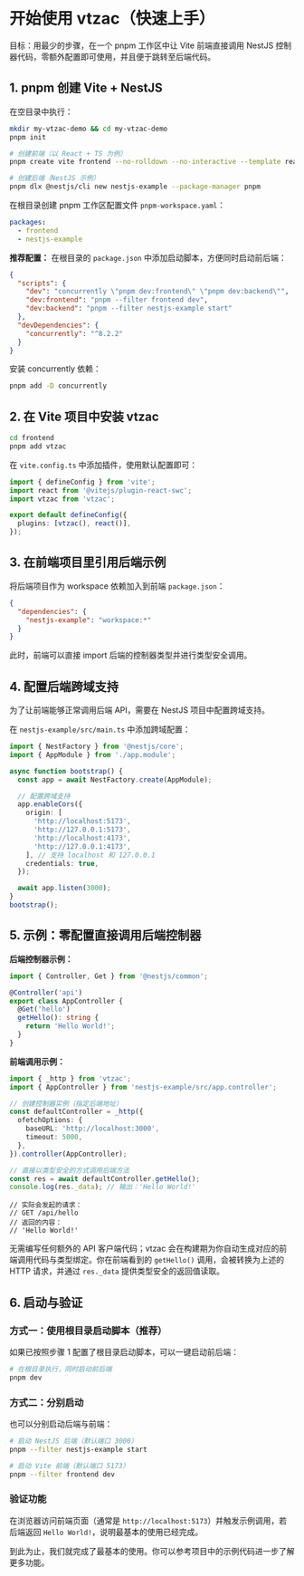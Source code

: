 # 开始使用 vtzac（快速上手）

目标：用最少的步骤，在一个 pnpm 工作区中让 Vite 前端直接调用 NestJS 控制器代码，零额外配置即可使用，并且便于跳转至后端代码。

## 1. pnpm 创建 Vite + NestJS

在空目录中执行：

```bash
mkdir my-vtzac-demo && cd my-vtzac-demo
pnpm init

# 创建前端（以 React + TS 为例）
pnpm create vite frontend --no-rolldown --no-interactive --template react-swc-ts

# 创建后端（NestJS 示例）
pnpm dlx @nestjs/cli new nestjs-example --package-manager pnpm
```

在根目录创建 pnpm 工作区配置文件 `pnpm-workspace.yaml`：

```yaml
packages:
  - frontend
  - nestjs-example
```

**推荐配置：** 在根目录的 `package.json` 中添加启动脚本，方便同时启动前后端：

```json
{
  "scripts": {
    "dev": "concurrently \"pnpm dev:frontend\" \"pnpm dev:backend\"",
    "dev:frontend": "pnpm --filter frontend dev",
    "dev:backend": "pnpm --filter nestjs-example start"
  },
  "devDependencies": {
    "concurrently": "^8.2.2"
  }
}
```

安装 concurrently 依赖：

```bash
pnpm add -D concurrently
```

## 2. 在 Vite 项目中安装 vtzac

```bash
cd frontend
pnpm add vtzac
```

在 `vite.config.ts` 中添加插件，使用默认配置即可：

```ts
import { defineConfig } from 'vite';
import react from '@vitejs/plugin-react-swc';
import vtzac from 'vtzac';

export default defineConfig({
  plugins: [vtzac(), react()],
});
```

## 3. 在前端项目里引用后端示例

将后端项目作为 workspace 依赖加入到前端 `package.json`：

```json
{
  "dependencies": {
    "nestjs-example": "workspace:*"
  }
}
```

此时，前端可以直接 import 后端的控制器类型并进行类型安全调用。

## 4. 配置后端跨域支持

为了让前端能够正常调用后端 API，需要在 NestJS 项目中配置跨域支持。

在 `nestjs-example/src/main.ts` 中添加跨域配置：

```ts
import { NestFactory } from '@nestjs/core';
import { AppModule } from './app.module';

async function bootstrap() {
  const app = await NestFactory.create(AppModule);

  // 配置跨域支持
  app.enableCors({
    origin: [
      'http://localhost:5173',
      'http://127.0.0.1:5173',
      'http://localhost:4173',
      'http://127.0.0.1:4173',
    ], // 支持 localhost 和 127.0.0.1
    credentials: true,
  });

  await app.listen(3000);
}
bootstrap();
```

## 5. 示例：零配置直接调用后端控制器

**后端控制器示例：**

```ts
import { Controller, Get } from '@nestjs/common';

@Controller('api')
export class AppController {
  @Get('hello')
  getHello(): string {
    return 'Hello World!';
  }
}
```

**前端调用示例：**

```ts
import { _http } from 'vtzac';
import { AppController } from 'nestjs-example/src/app.controller';

// 创建控制器实例（指定后端地址）
const defaultController = _http({
  ofetchOptions: {
    baseURL: 'http://localhost:3000',
    timeout: 5000,
  },
}).controller(AppController);

// 直接以类型安全的方式调用后端方法
const res = await defaultController.getHello();
console.log(res._data); // 输出：'Hello World!'
```

```
// 实际会发起的请求：
// GET /api/hello
// 返回的内容：
// 'Hello World!'
```

无需编写任何额外的 API 客户端代码；vtzac 会在构建期为你自动生成对应的前端调用代码与类型绑定。你在前端看到的 `getHello()` 调用，会被转换为上述的 HTTP 请求，并通过 `res._data` 提供类型安全的返回值读取。

## 6. 启动与验证

### 方式一：使用根目录启动脚本（推荐）

如果已按照步骤 1 配置了根目录启动脚本，可以一键启动前后端：

```bash
# 在根目录执行，同时启动前后端
pnpm dev
```

### 方式二：分别启动

也可以分别启动后端与前端：

```bash
# 启动 NestJS 后端（默认端口 3000）
pnpm --filter nestjs-example start

# 启动 Vite 前端（默认端口 5173）
pnpm --filter frontend dev
```

### 验证功能

在浏览器访问前端页面（通常是 `http://localhost:5173`）并触发示例调用，若后端返回 `Hello World!`，说明最基本的使用已经完成。

到此为止，我们就完成了最基本的使用。你可以参考项目中的示例代码进一步了解更多功能。

